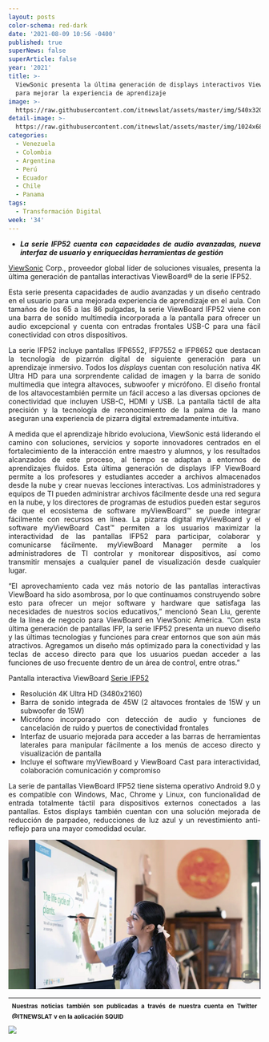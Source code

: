 ```yaml
---
layout: posts
color-schema: red-dark
date: '2021-08-09 10:56 -0400'
published: true
superNews: false
superArticle: false
year: '2021'
title: >-
  ViewSonic presenta la última generación de displays interactivos ViewBoard
  para mejorar la experiencia de aprendizaje
image: >-
  https://raw.githubusercontent.com/itnewslat/assets/master/img/540x320/Viewsonic-pizarra-p.jpg
detail-image: >-
  https://raw.githubusercontent.com/itnewslat/assets/master/img/1024x680/Viewsonic-pizarra-g.jpg
categories:
  - Venezuela
  - Colombia
  - Argentina
  - Perú
  - Ecuador
  - Chile
  - Panama
tags:
  - Transformación Digital
week: '34'
---
```

<ul style="list-style-type: disc; text-align: justify;">
	<li><strong><em>La serie IFP52 cuenta con capacidades de audio avanzadas, nueva interfaz de usuario y enriquecidas herramientas de gestión</em></strong></li>
</ul>
<p style="text-align: justify;"><a href="http://www.viewsonic.com/la">ViewSonic</a> Corp., proveedor global líder de soluciones visuales, presenta la última generación de pantallas interactivas ViewBoard® de la serie IFP52.</p>
<p style="text-align: justify;">Esta serie presenta capacidades de audio avanzadas y un diseño centrado en el usuario para una mejorada experiencia de aprendizaje en el aula. Con tamaños de los 65 a las 86 pulgadas, la serie ViewBoard IFP52 viene con una barra de sonido multimedia incorporada a la pantalla para ofrecer un audio excepcional y cuenta con entradas frontales USB-C para una fácil conectividad con otros dispositivos.</p>
<p style="text-align: justify;">La serie IFP52 incluye pantallas IFP6552, IFP7552 e IFP8652 que destacan la tecnología de pizarrón digital de siguiente generación para un aprendizaje inmersivo. Todos los <em>displays</em> cuentan con resolución nativa 4K Ultra HD para una sorprendente calidad de imagen y la barra de sonido multimedia que integra altavoces, subwoofer y micrófono. El diseño frontal de los altavocestambién permite un fácil acceso a las diversas opciones de conectividad que incluyen USB-C, HDMI y USB. La pantalla táctil de alta precisión y la tecnología de reconocimiento de la palma de la mano aseguran una experiencia de pizarra digital extremadamente intuitiva.</p>
<p style="text-align: justify;">A medida que el aprendizaje híbrido evoluciona, ViewSonic está liderando el camino con soluciones, servicios y soporte innovadores centrados en el fortalecimiento de la interacción entre maestro y alumnos, y los resultados alcanzados de este proceso, al tiempo se adaptan a entornos de aprendizajes fluidos. Esta última generación de displays IFP ViewBoard permite a los profesores y estudiantes acceder a archivos almacenados desde la nube y crear nuevas lecciones interactivas. Los administradores y equipos de TI pueden administrar archivos fácilmente desde una red segura en la nube, y los directores de programas de estudios pueden estar seguros de que el ecosistema de software myViewBoard™ se puede integrar fácilmente con recursos en línea. La pizarra digital myViewBoard y el software myViewBoard Cast™ permiten a los usuarios maximizar la interactividad de las pantallas IFP52 para participar, colaborar y comunicarse fácilmente. myViewBoard Manager permite a los administradores de TI controlar y monitorear dispositivos, así como transmitir mensajes a cualquier panel de visualización desde cualquier lugar.</p>
<p style="text-align: justify;">“El aprovechamiento cada vez más notorio de las pantallas interactivas ViewBoard ha sido asombrosa, por lo que continuamos construyendo sobre esto para ofrecer un mejor software y hardware que satisfaga las necesidades de nuestros socios educativos,” mencionó Sean Liu, gerente de la línea de negocio para ViewBoard en ViewSonic América. “Con esta última generación de pantallas IFP, la serie IFP52 presenta un nuevo diseño y las últimas tecnologías y funciones para crear entornos que son aún más atractivos. Agregamos un diseño más optimizado para la conectividad y las teclas de acceso directo para que los usuarios puedan acceder a las funciones de uso frecuente dentro de un área de control, entre otras.”</p>
<p style="text-align: justify;">Pantalla interactiva ViewBoard <a href="https://www.viewsonic.com/la/products/shop/viewboard/products.html?filtering_series=3469">Serie IFP52</a></p>

<ul style="text-align: justify;">
	<li>Resolución 4K Ultra HD (3480x2160)</li>
	<li>Barra de sonido integrada de 45W (2 altavoces frontales de 15W y un subwoofer de 15W)</li>
	<li>Micrófono incorporado con detección de audio y funciones de cancelación de ruido y puertos de conectividad frontales</li>
	<li>Interfaz de usuario mejorada para acceder a las barras de herramientas laterales para manipular fácilmente a los menús de acceso directo y visualización de pantalla</li>
	<li>Incluye el software myViewBoard y ViewBoard Cast para interactividad, colaboración comunicación y compromiso</li>
</ul>
<p style="text-align: justify;">La serie de pantallas ViewBoard IFP52 tiene sistema operativo Android 9.0 y es compatible con Windows, Mac, Chrome y Linux, con funcionalidad de entrada totalmente táctil para dispositivos externos conectados a las pantallas. Estos displays también cuentan con una solución mejorada de reducción de parpadeo, reducciones de luz azul y un revestimiento anti-reflejo para una mayor comodidad ocular.</p>

![](https://raw.githubusercontent.com/itnewslat/assets/master/img/540x320/Viewsonic-pizarra-p.jpg)

<table style="height: 42px;" width="569">
<tbody>
<tr>
<td style="text-align: justify;"><sub><strong>Nuestras noticias también son publicadas a través de nuestra cuenta en Twitter <a href="https://twitter.com/itnewslat?lang=es">@ITNEWSLAT</a> y en la aplicación <a href="https://squidapp.co/en/">SQUID</a></strong></sub></td>
</tr>
</tbody>
</table>

<img src="https://tracker.metricool.com/c3po.jpg?hash=56f88a41e39ab42c063cc51676587a04"/>
